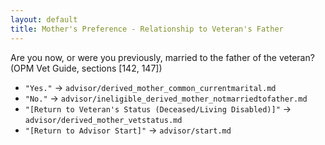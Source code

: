 ```yaml
---
layout: default
title: Mother's Preference - Relationship to Veteran's Father
---
```


Are you now, or were you previously, married to the father of the veteran? (OPM Vet Guide, sections [142, 147])

* `"Yes."` -> `advisor/derived_mother_common_currentmarital.md`
* `"No."` -> `advisor/ineligible_derived_mother_notmarriedtofather.md`
* `"[Return to Veteran's Status (Deceased/Living Disabled)]"` -> `advisor/derived_mother_vetstatus.md`
* `"[Return to Advisor Start]"` -> `advisor/start.md`
